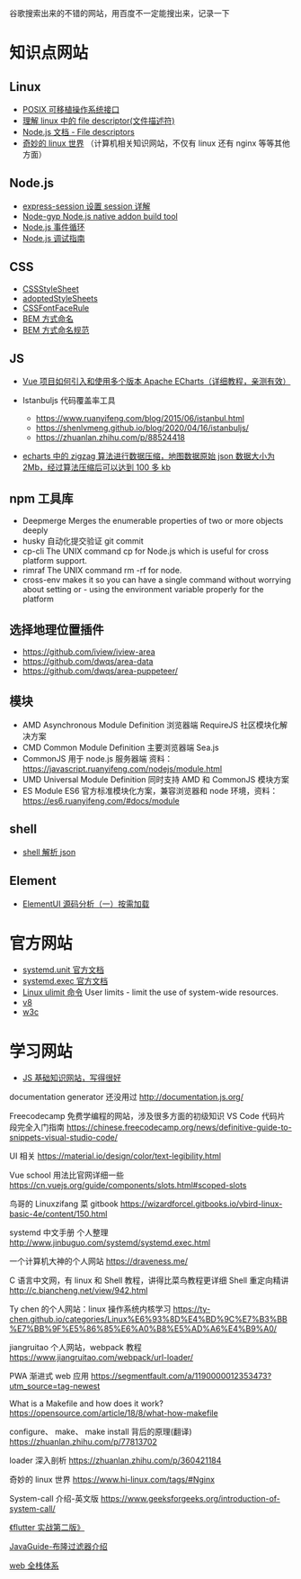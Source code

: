 谷歌搜索出来的不错的网站，用百度不一定能搜出来，记录一下

# 知识点网站

## Linux

- [POSIX 可移植操作系统接口](https://zhuanlan.zhihu.com/p/392588996)
- [理解 linux 中的 file descriptor(文件描述符)](https://wiyi.org/linux-file-descriptor.html)
- [Node.js 文档 - File descriptors](https://nodejs.org/docs/latest-v16.x/api/fs.html#file-descriptors_1)
- [奇妙的 linux 世界](https://www.hi-linux.com) （计算机相关知识网站，不仅有 linux 还有 nginx 等等其他方面）

## Node.js

- [express-session 设置 session 详解](https://cloud.tencent.com/developer/article/1467247)
- [Node-gyp Node.js native addon build tool](https://github.com/nodejs/node-gyp)
- [Node.js 事件循环](https://chinese.freecodecamp.org/news/nodejs-eventloop-tutorial/)
- [Node.js 调试指南](https://www.bookstack.cn/read/node-in-debugging/README.md)

## CSS

- [CSSStyleSheet](https://developer.mozilla.org/en-US/docs/Web/API/CSSStyleSheet/CSSStyleSheet)
- [adoptedStyleSheets](https://developer.mozilla.org/en-US/docs/Web/API/Document/adoptedStyleSheets)
- [CSSFontFaceRule](https://developer.mozilla.org/en-US/docs/Web/API/CSSFontFaceRule)
- [BEM 方式命名](http://getbem.com/naming/)
- [BEM 方式命名规范](https://zhuanlan.zhihu.com/p/122214519)

## JS

- [Vue 项目如何引入和使用多个版本 Apache ECharts（详细教程，亲测有效）](https://blog.csdn.net/xutong_123/article/details/124163399)

- Istanbuljs 代码覆盖率工具

  - https://www.ruanyifeng.com/blog/2015/06/istanbul.html
  - https://shenlvmeng.github.io/blog/2020/04/16/istanbuljs/
  - https://zhuanlan.zhihu.com/p/88524418

- [echarts 中的 zigzag 算法进行数据压缩，地图数据原始 json 数据大小为 2Mb，经过算法压缩后可以达到 100 多 kb](https://blog.csdn.net/weixin_43708622/article/details/111397290)

## npm 工具库

- Deepmerge Merges the enumerable properties of two or more objects deeply
- husky 自动化提交验证 git commit
- cp-cli The UNIX command cp for Node.js which is useful for cross platform support.
- rimraf The UNIX command rm -rf for node.
- cross-env makes it so you can have a single command without worrying about setting or - using the environment variable properly for the platform

## 选择地理位置插件

- https://github.com/iview/iview-area
- https://github.com/dwqs/area-data
- https://github.com/dwqs/area-puppeteer/

## 模块

- AMD Asynchronous Module Definition 浏览器端 RequireJS 社区模块化解决方案
- CMD Common Module Definition 主要浏览器端 Sea.js
- CommonJS 用于 node.js 服务器端 资料： https://javascript.ruanyifeng.com/nodejs/module.html
- UMD Universal Module Definition 同时支持 AMD 和 CommonJS 模块方案
- ES Module ES6 官方标准模块化方案，兼容浏览器和 node 环境，资料： https://es6.ruanyifeng.com/#docs/module

## shell

- [shell 解析 json](https://cloud.tencent.com/developer/article/1795499)

## Element

- [ElementUI 源码分析（一）按需加载](https://juejin.cn/post/6844904161545469960)

# 官方网站

- [systemd.unit 官方文档](https://www.freedesktop.org/software/systemd/man/systemd.unit.html)
- [systemd.exec 官方文档](https://www.freedesktop.org/software/systemd/man/systemd.exec.html#)
- [Linux ulimit 命令](https://ss64.com/bash/ulimit.html) User limits - limit the use of system-wide resources.
- [v8](https://v8.dev/)
- [w3c](https://www.w3.org/)

# 学习网站

- [JS 基础知识网站，写得很好](https://zh.javascript.info/websocket)

documentation generator 还没用过
http://documentation.js.org/

Freecodecamp 免费学编程的网站，涉及很多方面的初级知识
VS Code 代码片段完全入门指南
https://chinese.freecodecamp.org/news/definitive-guide-to-snippets-visual-studio-code/

UI 相关
https://material.io/design/color/text-legibility.html

Vue school 用法比官网详细一些
https://cn.vuejs.org/guide/components/slots.html#scoped-slots

鸟哥的 Linuxzifang 菜 gitbook
https://wizardforcel.gitbooks.io/vbird-linux-basic-4e/content/150.html

systemd 中文手册 个人整理
http://www.jinbuguo.com/systemd/systemd.exec.html

一个计算机大神的个人网站
https://draveness.me/

C 语言中文网，有 linux 和 Shell 教程，讲得比菜鸟教程更详细
Shell 重定向精讲
http://c.biancheng.net/view/942.html

Ty chen 的个人网站：linux 操作系统内核学习
https://ty-chen.github.io/categories/Linux%E6%93%8D%E4%BD%9C%E7%B3%BB%E7%BB%9F%E5%86%85%E6%A0%B8%E5%AD%A6%E4%B9%A0/

jiangruitao 个人网站，webpack 教程
https://www.jiangruitao.com/webpack/url-loader/

PWA 渐进式 web 应用
https://segmentfault.com/a/1190000012353473?utm_source=tag-newest

What is a Makefile and how does it work?
https://opensource.com/article/18/8/what-how-makefile

configure、 make、 make install 背后的原理(翻译)
https://zhuanlan.zhihu.com/p/77813702

loader 深入剖析
https://zhuanlan.zhihu.com/p/360421184

奇妙的 linux 世界
https://www.hi-linux.com/tags/#Nginx

System-call 介绍-英文版
https://www.geeksforgeeks.org/introduction-of-system-call/

[《flutter 实战第二版》](https://book.flutterchina.club/chapter1/mobile_development_intro.html#_1-1-2-hybrid%E6%8A%80%E6%9C%AF%E7%AE%80%E4%BB%8B)

[JavaGuide-布隆过滤器介绍](https://javaguide.cn/cs-basics/data-structure/bloom-filter.html)

[web 全栈体系](https://hejialianghe.github.io/)
